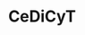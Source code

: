 ---
dateStart: 2015-06-22
dateEnd: 2015-07-22
title: "CeDiCyT"
venue: "Instituto Politicnico Nacional"
organizer: Dafna Alfaro
credit:
city: Mexico City
state:
country: Mexico
pdfLink:
venueImages:
---